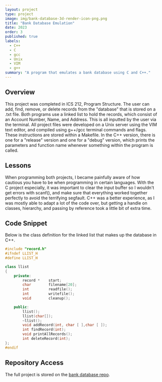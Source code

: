 ```yaml
---
layout: project
type: project
image: img/bank-database-3d-render-icon-png.png
title: "Bank Database Emulation"
date: 2023
order: 3
published: true
labels:
  - C++
  - C
  - gcc
  - Unix
  - VIM
  - g++
summary: "A program that emulates a bank database using C and C++."
---
```


## Overview
This project was completed in ICS 212, Program Structure. The user can add, find, remove, or delete records from the "database" that is stored on a .txt file. Both programs use a linked list to hold the records, which consist of an Account Number, Name, and Address. This is all inputted by the user via the terminal. All project files were developed on a Unix server using the VIM text editor, and compiled using g++/gcc terminal commands and flags. These instructions are stored within a Makefile. In the C++ version, there is one for a "release" version and one for a "debug" version, which prints the parameters and function name whenever something within the program is called.

## Lessons
When programming both projects, I became painfully aware of how cautious you have to be when programming in certain languages. With the C project especially, it was important to clear the input buffer so I wouldn't get errors with scanf(), and make sure that everything worked together perfectly to avoid the terrifying segfault. C++ was a better experience, as I was mostly able to adapt a lot of the code over, but getting a handle on classes, hierarchy, and passing by reference took a little bit of extra time.

## Code Snippet
Below is the class definition for the linked list that makes up the database in C++.

```cpp
#include "record.h"
#ifndef LLIST_H
#define LLIST_H

class llist
{
    private:
        record *    start;
        char        filename[20];
        int         readfile();
        int         writefile();
        void        cleanup();

    public:
        llist();
        llist(char[]);
        ~llist();
        void addRecord(int, char [ ],char [ ]);
        int findRecord(int);
        void printAllRecords();
        int deleteRecord(int);
};
#endif
```
## Repository Access
The full project is stored on the [bank database repo](https://github.com/zeb1283/bankdatabase).
